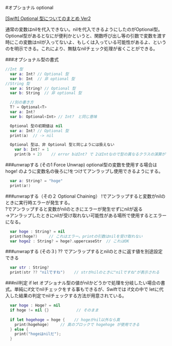 #オプショナル optional
<!-- optional -->
  [\[Swift\] Optional 型についてのまとめ Ver2](http://qiita.com/cotrpepe/items/518c4476ca957a42f5f1)

  通常の変数はnilを代入できない。nilを代入できるようにしたのがOptional型。Optional型があるとなにが便利かというと、関数呼び出し等の引数で変数を渡す時にこの変数はnilが入ってないよ、もしくは入っている可能性があるよ、というのを明示できる。これにより、無駄なnilチェック処理が省くことができる。
  
###オプショナル型の書式

```swift
//Int 型
  var a: Int? // Optional 型
  var b: Int  // 非 optional 型
//String 型
  var a: String? // Optional 型
  var b: String  // 非 optional 型

  //別の書き方
  T? = Optional<T>
  var a: Int?
  var b: Optional<Int> // Int?　と同じ意味

  Optional 型の初期値は nil
  var a: Int? // Optional 型
  print(a)  // -> nil

  Optional 型は、非 Optional 型と同じようには扱えない
    var b: Int? = 1
    print(b + 2)    // error bはInt? で 2はIntなので型の異なるクラスの演算ができない
```

###unwrapする (その1 Force Unwrap)
optional型の変数を使用する場合は hoge!  のように変数名の後ろに!をつけてアンラップし使用できるようにする。

```swift
  var a: String? = "hoge"
  print(a!)
```

###unwrapする（その２ Optional Chaining） 
!でアンラップすると変数がnilのときに実行時エラーが発生する。  
?でアンラップすると変数がnilのときにエラーが発生せずにnilが返る  
  →アンラップしたときにnilが受け取れない可能性がある場所で使用するとエラーになる。  

```swift
  var hoge : String? = nil
  print(hoge?)     // これはエラー。printの引数はnilを受け取れない
  var hoge2 : String? = hoge?.uppercaseStr  // これはOK
```

###unwrapする (その３)
?? でアンラップするとnilのときに返す値を別途設定できる

```swift
  var str : String?
  print(str ?? "nilですね")    // strがnilのときに"nilですね"が表示される
```

###nil判定 if let 
オプショナル型の値がnilかどうかで処理を分岐したい場合の書式。単純にif文でnilチェックをする事もできるが、Swiftでは if文の中で letに代入した結果の判定でnilチェックする方法が用意されている。

```swift
  var hoge : Hoge? = nil
  if hoge != nil {}            // そのまま
  
  if let hogehoge = hoge {    // hogeがnil以外なら真
    print(hogehoge)     // 真のブロックで hogehoge が使用できる
  } else {
    print("hogeはnilだ");
  }
```

